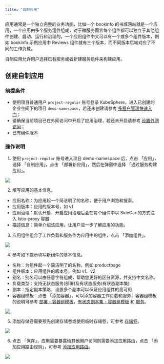 ```yaml
---
title: "自制应用"
---
```


应用通常是一个独立完整的业务功能，比如一个 bookinfo 的书城网站就是一个应用，一个应用由多个服务组件组成，对于微服务而言每个组件都可以独立于其他组件创建、启动、运行和治理的。一个应用组件中又可以有一个或多个组件版本，例如 bookinfo 示例应用中 Reviews 组件就有三个版本，而不同版本后端对应了不同的工作负载。

自制应用允许用户选择已有服务或者新建服务组件来构建应用。

## 创建自制应用

### 前提条件

- 使用项目普通用户 `project-regular` 账号登录 KubeSphere，进入已创建的企业空间下的项目 `demo-namespace`，若还未创建请参考 [多租户管理快速入门](../../quick-start/admin-quick-start)；
- 请确保当前项目已在外网访问中开启了应用治理，若还未开启请参考 [设置外网访问](../../quick-start/admin-quick-start/#%E8%AE%BE%E7%BD%AE%E5%A4%96%E7%BD%91%E8%AE%BF%E9%97%AE)；
- 已有组件版本

### 操作说明

1. 使用 `project-regular` 账号进入项目 demo-namespace 后，点击 「应用」，选择 「自制应用」，点击 「部署新应用」，然后在弹窗中选择 「通过服务构建应用」。

![](https://pek3b.qingstor.com/kubesphere-docs/png/20190429214732.png)

2. 填写应用的基本信息。


- 应用名称：为应用起一个简洁明了的名称，便于用户浏览和搜索。
- 应用版本：应用的版本号，如 v1
- 应用治理：默认开启，开启应用治理后会在每个组件中以 SideCar 的方式注入 Istio-proxy 容器
- 描述信息：简单介绍该应用，让用户进一步了解应用的功能。


3. 应用组件组合了工作负载和服务作为应用中的组件，点击 「添加组件」。

![](https://pek3b.qingstor.com/kubesphere-docs/png/20190429205025.png)

4. 参考如下提示填写新组件的基本信息。


- 名称：为组件起一个简洁明了的名称，例如 productpage
- 组件版本：应用组件的版本号，例如 v1、v2
- 别名：别名可以由任意字符组成，帮助您更好的区分资源，并支持中文名称。
- 负载类型：支持无状态服务(部署)及有状态服务(有状态副本集)
- 副本：指定副本策略，设置多个副本可以保证应用组件的高可用
- 容器组模板：点击 「添加容器」，可以添加容器工作负载和服务，容器组模板的说明可参考 [部署 - 容器组模板](../../workload/deployments)，[有状态副本集 - 容器组模板](../../workload/statefulsets) 和 [服务](../../ingress-service/services)。

![](https://pek3b.qingstor.com/kubesphere-docs/png/20190429210144.png)

5. 添加存储卷需要预先创建存储卷或使用临时存储卷，可参考 [存储卷](../../storage/pvc)。

![](https://pek3b.qingstor.com/kubesphere-docs/png/20190429220038.png)

6. 点击 「保存」，应用需要暴露给其他用户访问则需要添加应用路由，点击 「添加应用路由规则」，可参考 [添加应用路由](../../ingress-service/ingress)。

![](https://pek3b.qingstor.com/kubesphere-docs/png/20190429220245.png)

 







